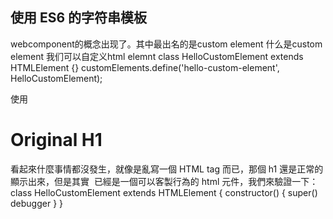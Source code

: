


## 使用 ES6 的字符串模板




webcomponent的概念出现了。其中最出名的是custom element
什么是custom element
我们可以自定义html elemnt
class HelloCustomElement extends HTMLElement {}
customElements.define('hello-custom-element', HelloCustomElement);

使用
<hello-custom-ele>
  <h1>Original H1</h1>
</hello-custom-ele>

看起來什麼事情都沒發生，就像是亂寫一個 HTML tag 而已，那個 h1 還是正常的顯示出來，但是其實 <hello-custom-ele> 已經是一個可以客製行為的 html 元件，我們來驗證一下：
class HelloCustomElement extends HTMLElement {
  constructor() {
    super()
    debugger
  }
}

